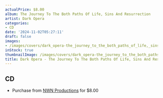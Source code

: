```yaml
---
actualPrice: $8.00
album: The Journey To The Both Paths Of Life, Sins And Resurrection
artist: Dark Opera
categories:
- CD
date: '2024-11-02T05:27:11'
draft: false
images:
- /images/covers/dark_opera-the_journey_to_the_both_paths_of_life,_sins_and_resurrection.jpg
inStock: true
thumbnailImage: /images/covers/dark_opera-the_journey_to_the_both_paths_of_life,_sins_and_resurrection-thumb.jpg
title: Dark Opera - The Journey To The Both Paths Of Life, Sins And Resurrection
---
```


## CD
* Purchase from [NWN Productions](http://shop.nwnprod.com/index.php?route=product/product&path=93&product_id=13856&sort=pd.name&order=ASC) for $8.00
